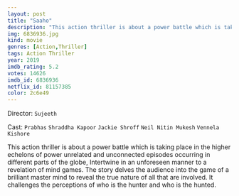 ```yaml
---
layout: post
title: "Saaho"
description: "This action thriller is about a power battle which is taking place in the higher echelons of power unrelated and unconnected episodes occurring in different parts of the globe, Intertwine in an unforeseen manner to a revelation of mind games. The story delves the audience into the game of a brilliant master mind to reveal the true nature of all that are involved. It challenges the perceptions of who is the hunter and who is the hunted..."
img: 6836936.jpg
kind: movie
genres: [Action,Thriller]
tags: Action Thriller 
year: 2019
imdb_rating: 5.2
votes: 14626
imdb_id: 6836936
netflix_id: 81157385
color: 2c6e49
---
```

Director: `Sujeeth`  

Cast: `Prabhas` `Shraddha Kapoor` `Jackie Shroff` `Neil Nitin Mukesh` `Vennela Kishore` 

This action thriller is about a power battle which is taking place in the higher echelons of power unrelated and unconnected episodes occurring in different parts of the globe, Intertwine in an unforeseen manner to a revelation of mind games. The story delves the audience into the game of a brilliant master mind to reveal the true nature of all that are involved. It challenges the perceptions of who is the hunter and who is the hunted.